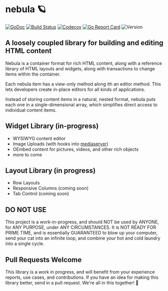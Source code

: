 # nebula 🪐

[![GoDoc](http://img.shields.io/badge/go-documentation-blue.svg?style=flat-square)](http://godoc.org/github.com/benpate/nebula)
[![Build Status](http://img.shields.io/travis/benpate/nebula.svg?style=flat-square)](https://travis-ci.org/benpate/nebula)
[![Codecov](https://img.shields.io/codecov/c/github/benpate/nebula.svg?style=flat-square)](https://codecov.io/gh/benpate/nebula)
[![Go Report Card](https://goreportcard.com/badge/github.com/benpate/nebula?style=flat-square)](https://goreportcard.com/report/github.com/benpate/nebula)
![Version](https://img.shields.io/github/v/release/benpate/nebula?include_prereleases&style=flat-square&color=brightgreen)

## A loosely coupled library for building and editing HTML content

Nebula is a container format for rich HTML content, along with a reference library of HTML layouts and widgets, along with transactions to change items within the container.

Each nebula item has a view-only method along ith an editor method.  This lets developers create in-place editors for all kinds of applications.

Instead of storing content items in a natural, nested format, nebula puts each one in a single-dimensional array, which simplifies direct access to individual content items.

## Widget Library (in-progress)

* WYSIWYG content editor
* Image Uploads (with hooks into [mediaserver](https://github.com/whisperverse/mediaserver))
* OEmbed content for pictures, videos, and other rich objects
* more to come

## Layout Library (in progress)

* Row Layouts
* Responsive Columns (coming soon)
* Tab Control (coming soon)

## DO NOT USE

This project is a work-in-progress, and should NOT be used by ANYONE, for ANY PURPOSE, under ANY CIRCUMSTANCES.  It is NOT READY FOR PRIME TIME, and is essentially GUARANTEED to blow up your computer, send your cat into an infinite loop, and combine your hot and cold laundry into a single cycle.

## Pull Requests Welcome

This library is a work in progress, and will benefit from your experience reports, use cases, and contributions.  If you have an idea for making this library better, send in a pull request.  We're all in this together! 🤔
